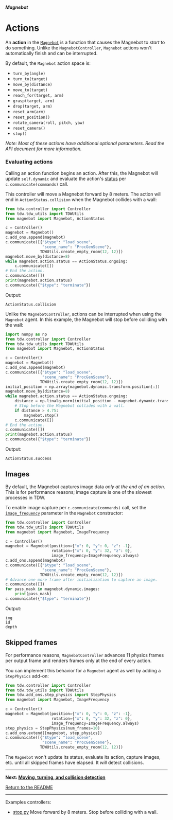 ##### Magnebot

# Actions

An **action** in the [`Magnebot`](../../api/magnebot.md) is a function that causes the Magnebot to *start* to do something. Unlike the `MagnebotController`, `Magnebot` actions won't automatically finish and can be interrupted.

By default, the `Magnebot` action space is: 

- `turn_by(angle)`
- `turn_to(target)`
- `move_by(distance)`
- `move_to(target)`
- `reach_for(target, arm)`
- `grasp(target, arm)`
- `drop(target, arm)`
- `reset_arm(arm)`
- `reset_position()`
- `rotate_camera(roll, pitch, yaw)`
- `reset_camera()`
- `stop()`

*Note:  Most of these actions have additional optional parameters. Read the API document for more information.*

### Evaluating actions

Calling an action function begins an action. After this, the Magnebot will update `self.dynamic` and evaluate the action's [status](../../api/action_status.md) per `c.communicate(commands)` call.

This controller will move a Magnebot forward by 8 meters. The action will end in `ActionStatus.collision` when the Magnebot collides with a wall:

```python
from tdw.controller import Controller
from tdw.tdw_utils import TDWUtils
from magnebot import Magnebot, ActionStatus

c = Controller()
magnebot = Magnebot()
c.add_ons.append(magnebot)
c.communicate([{"$type": "load_scene",
                "scene_name": "ProcGenScene"},
               TDWUtils.create_empty_room(12, 12)])
magnebot.move_by(distance=8)
while magnebot.action.status == ActionStatus.ongoing:
    c.communicate([])
# End the action.
c.communicate([])
print(magnebot.action.status)
c.communicate({"$type": "terminate"})
```

Output:

```
ActionStatus.collision
```

Unlike the `MagnebotController`, actions can be interrupted when using the `Magnebot` agent. In this example, the Magnebot will stop before colliding with the wall:

```python
import numpy as np
from tdw.controller import Controller
from tdw.tdw_utils import TDWUtils
from magnebot import Magnebot, ActionStatus

c = Controller()
magnebot = Magnebot()
c.add_ons.append(magnebot)
c.communicate([{"$type": "load_scene",
                "scene_name": "ProcGenScene"},
               TDWUtils.create_empty_room(12, 12)])
initial_position = np.array(magnebot.dynamic.transform.position[:])
magnebot.move_by(distance=8)
while magnebot.action.status == ActionStatus.ongoing:
    distance = np.linalg.norm(initial_position - magnebot.dynamic.transform.position)
    # Stop before the Magnebot collides with a wall.
    if distance > 4.75:
        magnebot.stop()
    c.communicate([])
# End the action.
c.communicate([])
print(magnebot.action.status)
c.communicate({"$type": "terminate"})
```

Output:

```
ActionStatus.success
```

## Images

By default, the Magnebot captures image data *only at the end of an action*. This is for performance reasons; image capture is one of the slowest processes in TDW.

To enable image capture per `c.communicate(commands)` call, set the [`image_frequency`](../../api/image_frequency.md) parameter in the `Magnebot` constructor:

```python
from tdw.controller import Controller
from tdw.tdw_utils import TDWUtils
from magnebot import Magnebot, ImageFrequency

c = Controller()
magnebot = Magnebot(position={"x": 0, "y": 0, "z": -1},
                    rotation={"x": 0, "y": 32, "z": 0},
                    image_frequency=ImageFrequency.always)
c.add_ons.append(magnebot)
c.communicate([{"$type": "load_scene",
                "scene_name": "ProcGenScene"},
               TDWUtils.create_empty_room(12, 12)])
# Advance one more frame after initialization to capture an image.
c.communicate([])
for pass_mask in magnebot.dynamic.images:
    print(pass_mask)
c.communicate({"$type": "terminate"})
```

Output:

```
img
id
depth
```

## Skipped frames

For performance reasons, `MagnebotController` advances 11 physics frames per output frame and renders frames only at the end of every action.

You can implement this behavior for a `Magnebot` agent as well by adding a `StepPhysics` add-on:

```python
from tdw.controller import Controller
from tdw.tdw_utils import TDWUtils
from tdw.add_ons.step_physics import StepPhysics
from magnebot import Magnebot, ImageFrequency

c = Controller()
magnebot = Magnebot(position={"x": 0, "y": 0, "z": -1},
                    rotation={"x": 0, "y": 32, "z": 0},
                    image_frequency=ImageFrequency.always)
step_physics = StepPhysics(num_frames=10)
c.add_ons.extend([magnebot, step_physics])
c.communicate([{"$type": "load_scene",
                "scene_name": "ProcGenScene"},
               TDWUtils.create_empty_room(12, 12)])
```

The `Magnebot` won't update its status, evaluate its action, capture images, etc. until all skipped frames have elapsed. It *will* detect collisions.

***

**Next: [Moving, turning, and collision detection](movement.md)**

[Return to the README](../../../README.md)

***

Examples controllers:

- [stop.py](https://github.com/alters-mit/magnebot/blob/main/controllers/examples/magnebot/stop.py) Move forward by 8 meters. Stop before colliding with a wall.
